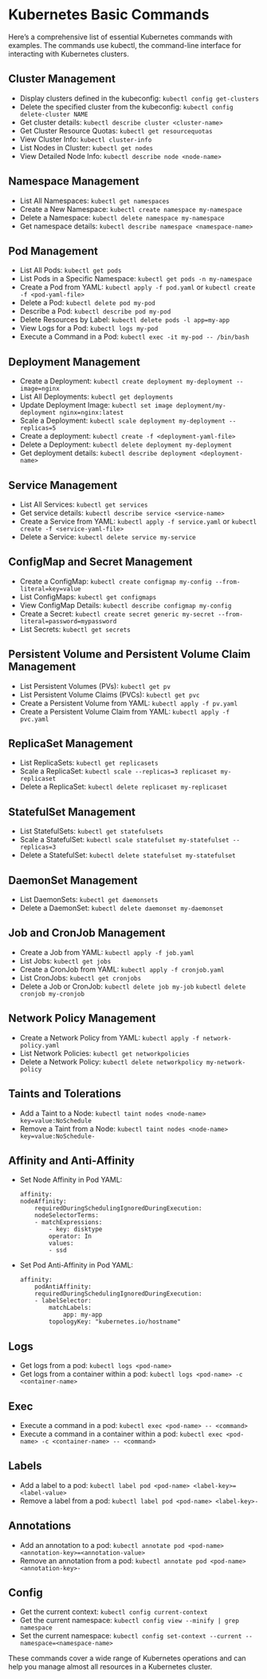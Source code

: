 # Kubernetes Basic Commands
Here’s a comprehensive list of essential Kubernetes commands with examples. The commands use kubectl, the command-line interface for interacting with Kubernetes clusters.

## Cluster Management

- Display clusters defined in the kubeconfig: `kubectl config get-clusters`
- Delete the specified cluster from the kubeconfig: `kubectl config delete-cluster NAME`
- Get cluster details: `kubectl describe cluster <cluster-name>`
- Get Cluster Resource Quotas: `kubectl get resourcequotas`
- View Cluster Info: `kubectl cluster-info`
- List Nodes in Cluster: `kubectl get nodes`
- View Detailed Node Info: `kubectl describe node <node-name>`

## Namespace Management

- List All Namespaces: `kubectl get namespaces`
- Create a New Namespace: `kubectl create namespace my-namespace`
- Delete a Namespace: `kubectl delete namespace my-namespace`
- Get namespace details: `kubectl describe namespace <namespace-name>`

## Pod Management

- List All Pods: `kubectl get pods`
- List Pods in a Specific Namespace: `kubectl get pods -n my-namespace`
- Create a Pod from YAML: `kubectl apply -f pod.yaml` or `kubectl create -f <pod-yaml-file>`
- Delete a Pod: `kubectl delete pod my-pod`
- Describe a Pod: `kubectl describe pod my-pod`
- Delete Resources by Label: `kubectl delete pods -l app=my-app`
- View Logs for a Pod: `kubectl logs my-pod`
- Execute a Command in a Pod: `kubectl exec -it my-pod -- /bin/bash`

## Deployment Management

- Create a Deployment: `kubectl create deployment my-deployment --image=nginx`
- List All Deployments: `kubectl get deployments`
- Update Deployment Image: `kubectl set image deployment/my-deployment nginx=nginx:latest`
- Scale a Deployment: `kubectl scale deployment my-deployment --replicas=5`
- Create a deployment: `kubectl create -f <deployment-yaml-file>`
- Delete a Deployment: `kubectl delete deployment my-deployment`
- Get deployment details: `kubectl describe deployment <deployment-name>`

## Service Management

- List All Services: `kubectl get services`
- Get service details: `kubectl describe service <service-name>`
- Create a Service from YAML: `kubectl apply -f service.yaml` or `kubectl create -f <service-yaml-file>`
- Delete a Service: `kubectl delete service my-service`

## ConfigMap and Secret Management

- Create a ConfigMap: `kubectl create configmap my-config --from-literal=key=value`
- List ConfigMaps: `kubectl get configmaps`
- View ConfigMap Details: `kubectl describe configmap my-config`
- Create a Secret: `kubectl create secret generic my-secret --from-literal=password=mypassword`
- List Secrets: `kubectl get secrets`

## Persistent Volume and Persistent Volume Claim Management

- List Persistent Volumes (PVs): `kubectl get pv`
- List Persistent Volume Claims (PVCs): `kubectl get pvc`
- Create a Persistent Volume from YAML: `kubectl apply -f pv.yaml`
- Create a Persistent Volume Claim from YAML: `kubectl apply -f pvc.yaml`

## ReplicaSet Management

- List ReplicaSets: `kubectl get replicasets`
- Scale a ReplicaSet: `kubectl scale --replicas=3 replicaset my-replicaset`
- Delete a ReplicaSet: `kubectl delete replicaset my-replicaset`

## StatefulSet Management

- List StatefulSets: `kubectl get statefulsets`
- Scale a StatefulSet: `kubectl scale statefulset my-statefulset --replicas=3`
- Delete a StatefulSet: `kubectl delete statefulset my-statefulset`

## DaemonSet Management

- List DaemonSets: `kubectl get daemonsets`
- Delete a DaemonSet: `kubectl delete daemonset my-daemonset`

## Job and CronJob Management

- Create a Job from YAML: `kubectl apply -f job.yaml`
- List Jobs: `kubectl get jobs`
- Create a CronJob from YAML: `kubectl apply -f cronjob.yaml`
- List CronJobs: `kubectl get cronjobs`
- Delete a Job or CronJob: `kubectl delete job my-job`
`kubectl delete cronjob my-cronjob`

## Network Policy Management

- Create a Network Policy from YAML: `kubectl apply -f network-policy.yaml`
- List Network Policies: `kubectl get networkpolicies`
- Delete a Network Policy: `kubectl delete networkpolicy my-network-policy`

## Taints and Tolerations

- Add a Taint to a Node: `kubectl taint nodes <node-name> key=value:NoSchedule`
- Remove a Taint from a Node: `kubectl taint nodes <node-name> key=value:NoSchedule-`

## Affinity and Anti-Affinity

- Set Node Affinity in Pod YAML:

    ```
    affinity:
    nodeAffinity:
        requiredDuringSchedulingIgnoredDuringExecution:
        nodeSelectorTerms:
        - matchExpressions:
            - key: disktype
            operator: In
            values:
            - ssd
    ```

- Set Pod Anti-Affinity in Pod YAML:

    ```
    affinity:
        podAntiAffinity:
        requiredDuringSchedulingIgnoredDuringExecution:
        - labelSelector:
            matchLabels:
                app: my-app
            topologyKey: "kubernetes.io/hostname"
    ```

## Logs

- Get logs from a pod: `kubectl logs <pod-name>`
- Get logs from a container within a pod: `kubectl logs <pod-name> -c <container-name>`

## Exec

- Execute a command in a pod: `kubectl exec <pod-name> -- <command>`
- Execute a command in a container within a pod: `kubectl exec <pod-name> -c <container-name> -- <command>`

## Labels

- Add a label to a pod: `kubectl label pod <pod-name> <label-key>=<label-value>`
- Remove a label from a pod: `kubectl label pod <pod-name> <label-key>-`

## Annotations

- Add an annotation to a pod: `kubectl annotate pod <pod-name> <annotation-key>=<annotation-value>`
- Remove an annotation from a pod: `kubectl annotate pod <pod-name> <annotation-key>-`

## Config

- Get the current context: `kubectl config current-context`
- Get the current namespace: `kubectl config view --minify | grep namespace`
- Set the current namespace: `kubectl config set-context --current --namespace=<namespace-name>`

These commands cover a wide range of Kubernetes operations and can help you manage almost all resources in a Kubernetes cluster.
